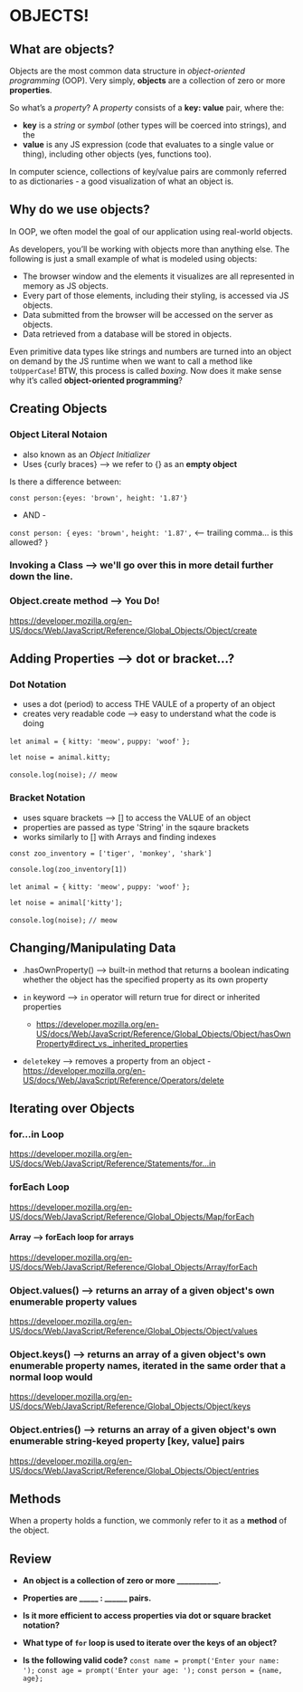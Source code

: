 # OBJECTS!

## What are objects?

Objects are the most common data structure in *object-oriented programming* (OOP). Very simply, **objects** are a collection of zero or more **properties**.

So what’s a *property*? A *property* consists of a **key: value** pair, where the: 

- **key** is a *string* or *symbol* (other types will be coerced into strings), and the
- **value** is any JS expression (code that evaluates to a single value or thing), including other objects (yes, functions too).

In computer science, collections of key/value pairs are commonly referred to as dictionaries - a good visualization of what an object is.

## Why do we use objects?

In OOP, we often model the goal of our application using real-world objects.

As developers, you’ll be working with objects more than anything else. The following is just a small example of what is modeled using objects:

- The browser window and the elements it visualizes are all represented in memory as JS objects.
- Every part of those elements, including their styling, is accessed via JS objects.
- Data submitted from the browser will be accessed on the server as objects.
- Data retrieved from a database will be stored in objects.

Even primitive data types like strings and numbers are turned into an object on demand by the JS runtime when we want to call a method like `toUpperCase`! BTW, this process is called *boxing*. Now does it make sense why it’s called **object-oriented programming**?

## Creating Objects 

### Object Literal Notaion

- also known as an *Object Initializer*
- Uses {curly braces} --> we refer to {} as an **empty object**

Is there a difference between:

`const person:{eyes: 'brown', height: '1.87'}`

- AND -

`const person: {`
  `eyes: 'brown',`
  `height: '1.87',` <-- trailing comma... is this allowed?
`}`

### Invoking a Class --> we'll go over this in more detail further down the line.

### Object.create method --> You Do!

https://developer.mozilla.org/en-US/docs/Web/JavaScript/Reference/Global_Objects/Object/create 

## Adding Properties --> dot or bracket...?

### Dot Notation

- uses a dot (period) to access THE VAULE of a property of an object
- creates very readable code --> easy to understand what the code is doing

`let animal = {`
  `kitty: 'meow',`
  `puppy: 'woof'`
`};`

`let noise = animal.kitty;`

`console.log(noise);`
`// meow`

### Bracket Notation

- uses square brackets --> [] to access the VALUE of an object
- properties are passed as type 'String' in the sqaure brackets
- works similarly to [] with Arrays and finding indexes

`const zoo_inventory = ['tiger', 'monkey', 'shark']`

`console.log(zoo_inventory[1])`

`let animal = {`
  `kitty: 'meow',`
  `puppy: 'woof'`
`};`

`let noise = animal['kitty'];`

`console.log(noise);`
`// meow`

## Changing/Manipulating Data

- .hasOwnProperty() --> built-in method that returns a boolean indicating whether the object has the specified property as its own property

- `in` keyword -->  `in` operator will return true for direct or inherited properties
  - https://developer.mozilla.org/en-US/docs/Web/JavaScript/Reference/Global_Objects/Object/hasOwnProperty#direct_vs._inherited_properties

- `delete`key --> removes a property from an object
  -https://developer.mozilla.org/en-US/docs/Web/JavaScript/Reference/Operators/delete 

## Iterating over Objects

### for...in Loop
https://developer.mozilla.org/en-US/docs/Web/JavaScript/Reference/Statements/for...in

### forEach Loop
https://developer.mozilla.org/en-US/docs/Web/JavaScript/Reference/Global_Objects/Map/forEach

#### Array --> forEach loop for arrays
https://developer.mozilla.org/en-US/docs/Web/JavaScript/Reference/Global_Objects/Array/forEach

### Object.values() --> returns an array of a given object's own enumerable property values
https://developer.mozilla.org/en-US/docs/Web/JavaScript/Reference/Global_Objects/Object/values

### Object.keys() --> returns an array of a given object's own enumerable property names, iterated in the same order that a normal loop would 
https://developer.mozilla.org/en-US/docs/Web/JavaScript/Reference/Global_Objects/Object/keys

### Object.entries() --> returns an array of a given object's own enumerable string-keyed property [key, value] pairs
https://developer.mozilla.org/en-US/docs/Web/JavaScript/Reference/Global_Objects/Object/entries 

## Methods

When a property holds a function, we commonly refer to it as a **method** of the object.

## Review

- **An object is a collection of zero or more ___________.**

- **Properties are _____ : ______ pairs.**

- **Is it more efficient to access properties via dot or square bracket notation?**

- **What type of `for` loop is used to iterate over the keys of an object?**

- **Is the following valid code?**
`const name = prompt('Enter your name: ');`
`const age = prompt('Enter your age: ');`
`const person = {name, age};`